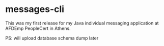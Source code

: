 # messages-cli
This was my first release for my Java individual messaging application at AFDEmp PeopleCert in Athens.



PS: will upload database schema dump later
